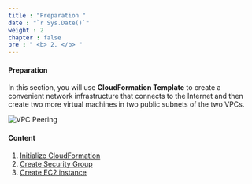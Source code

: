 ```yaml
---
title : "Preparation "
date : "`r Sys.Date()`"
weight : 2
chapter : false
pre : " <b> 2. </b> "
---
```


#### Preparation 

In this section, you will use **CloudFormation Template** to create a convenient network infrastructure that connects to the Internet and then create two more virtual machines in two public subnets of the two VPCs.


![VPC Peering](/images/1-Intro/0003.png?featherlight=false&width=60pc)

#### Content

1. [Initialize CloudFormation](2.1-launchcloudformation/)
2. [Create Security Group](2.2-createsecuritygroup/)
3. [Create EC2 instance](2.3-createec2/)